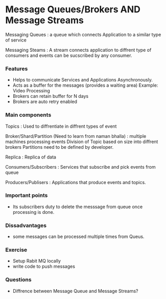 # Message Queues/Brokers AND Message Streams

Messaging Queues
: a queue which connects Application to a similar type of service


Messaging Steams
: A stream connects application to diffrent type of consumers and events can be sucscribed by any consumer.

### Features
- Helps to communicate Services and Applications Asynchronously.
- Acts as a buffer for the messages (provides a waiting area)
Example: Video Processing
- Brokers can retain buffer for N days
- Brokers are auto retry enabled

### Main components
Topics
:  Used to diffrentiate in diffrent types of event

Broker/Shard/Partition (Need to learn from naman bhalla)
:   multiple machines processing events
    Division of Topic based on size into diffrent brokers
    Partitions need to be defined by developer.

Replica
: Replica of data


Consumers/Subscribers
: Services that subscribe and pick events from queue

Producers/Publisers
: Applications that produce events and topics.

### Important points
- Its subscribers duty to delete the messsage from queue once processing is done.


### Dissadvantages

- some messages can be processed multiple times from Queus.


### Exercise
- Setup Rabit MQ locally
- write code to push messages

### Questions
- Diffrence between Message Queue and Message Streams?